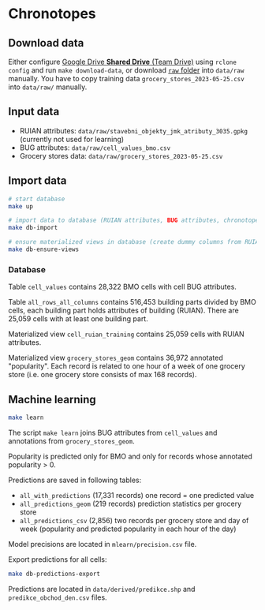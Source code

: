 # Chronotopes

## Download data
Either configure [Google Drive **Shared Drive** (Team Drive)](https://rclone.org/drive/) using `rclone config` and run `make download-data`, or download [`raw` folder](https://drive.google.com/drive/folders/1ly6ypgG6LG3fiLFmBDLnCrJNb_XK40ay) into `data/raw` manually. You have to copy training data `grocery_stores_2023-05-25.csv` into `data/raw/` manually.

## Input data
- RUIAN attributes: `data/raw/stavebni_objekty_jmk_atributy_3035.gpkg` (currently not used for learning)
- BUG attributes: `data/raw/cell_values_bmo.csv`
- Grocery stores data: `data/raw/grocery_stores_2023-05-25.csv`

## Import data
```bash
# start database
make up

# import data to database (RUIAN attributes, BUG attributes, chronotope annotations)
make db-import

# ensure materialized views in database (create dummy columns from RUIAN)
make db-ensure-views
```

### Database
Table `cell_values` contains 28,322 BMO cells with cell BUG attributes.

Table `all_rows_all_columns` contains 516,453 building parts divided by BMO cells, each building part holds attributes of building (RUIAN). There are 25,059 cells with at least one building part.

Materialized view `cell_ruian_training` contains 25,059 cells with RUIAN attributes.

Materialized view `grocery_stores_geom` contains 36,972 annotated "popularity". Each record is related to one hour of a week of one grocery store (i.e. one grocery store consists of max 168 records).

## Machine learning
```bash
make learn
```

The script `make learn` joins BUG attributes from `cell_values` and annotations from `grocery_stores_geom`.

Popularity is predicted only for BMO and only for records whose annotated popularity > 0. 

Predictions are saved in following tables:
- `all_with_predictions` (17,331 records) one record = one predicted value
- `all_predictions_geom` (219 records) prediction statistics per grocery store
- `all_predictions_csv` (2,856) two records per grocery store and day of week (popularity and predicted popularity in each hour of the day)

Model precisions are located in `mlearn/precision.csv` file.

Export predictions for all cells:
```bash
make db-predictions-export
```
Predictions are located in `data/derived/predikce.shp` and `predikce_obchod_den.csv` files.
